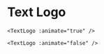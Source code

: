 # Text Logo
<DemoContainer> 
  <TextLogo :animate="true" />
</DemoContainer>

```vue
<TextLogo :animate="true" />
```

<DemoContainer> 
  <TextLogo :animate="false" />
</DemoContainer>

```vue
<TextLogo :animate="false" />
```

